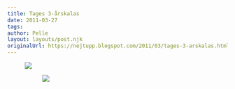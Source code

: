 ```yaml
---
title: Tages 3-årskalas
date: 2011-03-27
tags: 	
author: Pelle
layout: layouts/post.njk
originalUrl: https://nejtupp.blogspot.com/2011/03/tages-3-arskalas.html
---
```


 <figure>
     <img src="../../../img/2011/03/Tages kompiskalas-_MG_8135.jpg">
 </figuer>

<figure>
    <img src="../../../img/2011/03/Tages kompiskalas-_MG_8121.jpg">
</figure>
 